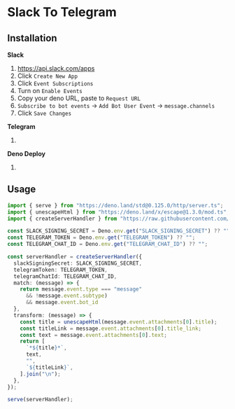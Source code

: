 # Slack To Telegram

## Installation

**Slack**

1. https://api.slack.com/apps
2. Click `Create New App`
3. Click `Event Subscriptions`
4. Turn on `Enable Events`
5. Copy your deno URL, paste to `Request URL`
6. `Subscribe to bot events` -> `Add Bot User Event` -> `message.channels`
7. Click `Save Changes`

**Telegram**

1.

**Deno Deploy**

1.

## Usage

```ts
import { serve } from "https://deno.land/std@0.125.0/http/server.ts";
import { unescapeHtml } from "https://deno.land/x/escape@1.3.0/mod.ts";
import { createServerHandler } from "https://raw.githubusercontent.com/wan2land/slack-to-telegram/0.0.1/server.ts";

const SLACK_SIGNING_SECRET = Deno.env.get("SLACK_SIGNING_SECRET") ?? "";
const TELEGRAM_TOKEN = Deno.env.get("TELEGRAM_TOKEN") ?? "";
const TELEGRAM_CHAT_ID = Deno.env.get("TELEGRAM_CHAT_ID") ?? "";

const serverHandler = createServerHandler({
  slackSigningSecret: SLACK_SIGNING_SECRET,
  telegramToken: TELEGRAM_TOKEN,
  telegramChatId: TELEGRAM_CHAT_ID,
  match: (message) => {
    return message.event.type === "message"
      && !message.event.subtype)
      && message.event.bot_id
  },
  transform: (message) => {
    const title = unescapeHtml(message.event.attachments[0].title);
    const titleLink = message.event.attachments[0].title_link;
    const text = message.event.attachments[0].text;
    return [
      `*${title}*`,
      text,
      "",
      `${titleLink}`,
    ].join("\n");
  },
});

serve(serverHandler);
```
